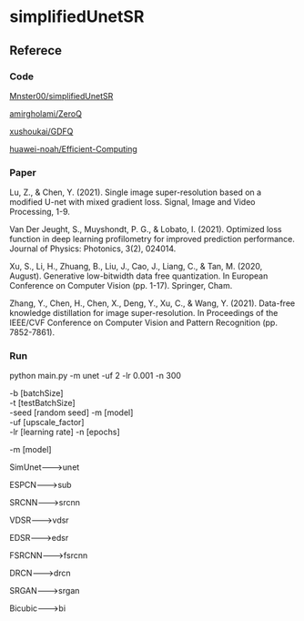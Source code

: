 # simplifiedUnetSR

## Referece
### Code

[Mnster00/simplifiedUnetSR](https://github.com/Mnster00/simplifiedUnetSR)

[amirgholami/ZeroQ](https://github.com/amirgholami/ZeroQ)

[xushoukai/GDFQ](https://github.com/xushoukai/GDFQ)    

[huawei-noah/Efficient-Computing](https://github.com/huawei-noah/Efficient-Computing/tree/master/Data-Efficient-Model-Compression/DFSR)

### Paper

Lu, Z., & Chen, Y. (2021). Single image super-resolution based on a modified U-net with mixed gradient loss. Signal, Image and Video Processing, 1-9.   

Van Der Jeught, S., Muyshondt, P. G., & Lobato, I. (2021). Optimized loss function in deep learning profilometry for improved prediction performance. Journal of Physics: Photonics, 3(2), 024014.   

Xu, S., Li, H., Zhuang, B., Liu, J., Cao, J., Liang, C., & Tan, M. (2020, August). Generative low-bitwidth data free quantization. In European Conference on Computer Vision (pp. 1-17). Springer, Cham.   

Zhang, Y., Chen, H., Chen, X., Deng, Y., Xu, C., & Wang, Y. (2021). Data-free knowledge distillation for image super-resolution. In Proceedings of the IEEE/CVF Conference on Computer Vision and Pattern Recognition (pp. 7852-7861).

### Run
python main.py -m unet -uf 2 -lr 0.001 -n 300

-b [batchSize]	
-t [testBatchSize]	
-seed [random seed]	
-m [model] 	
-uf [upscale_factor]	
-lr [learning rate]	
-n [epochs]	


-m [model] 	

SimUnet--->unet	

ESPCN--->sub	

SRCNN--->srcnn	

VDSR--->vdsr	

EDSR--->edsr	

FSRCNN--->fsrcnn	

DRCN--->drcn	

SRGAN--->srgan	

Bicubic--->bi	

